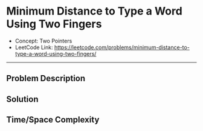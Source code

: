 # Minimum Distance to Type a Word Using Two Fingers

- Concept: Two Pointers
- LeetCode Link: https://leetcode.com/problems/minimum-distance-to-type-a-word-using-two-fingers/

---

## Problem Description

## Solution

## Time/Space Complexity

